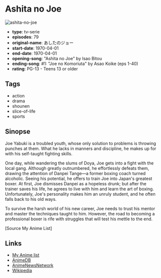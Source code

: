 # Ashita no Joe

![ashita-no-joe](https://cdn.myanimelist.net/images/anime/5/64671.jpg)

-   **type**: tv-serie
-   **episodes**: 79
-   **original-name**: あしたのジョー
-   **start-date**: 1970-04-01
-   **end-date**: 1970-04-01
-   **opening-song**: "Ashita no Joe" by Isao Bitou
-   **ending-song**: #1: "Joe no Komoriuta" by Asao Koike (eps 1-40)
-   **rating**: PG-13 - Teens 13 or older

## Tags

-   action
-   drama
-   shounen
-   slice-of-life
-   sports

## Sinopse

Joe Yabuki is a troubled youth, whose only solution to problems is throwing punches at them. What he lacks in manners and discipline, he makes up for with his self-taught fighting skills.

One day, while wandering the slums of Doya, Joe gets into a fight with the local gang. Although greatly outnumbered, he effortlessly defeats them, drawing the attention of Danpei Tange—a former boxing coach turned alcoholic. Seeing his potential, he offers to train Joe into Japan's greatest boxer. At first, Joe dismisses Danpei as a hopeless drunk; but after the trainer saves his life, he agrees to live with him and learn the art of boxing. Unfortunately, Joe's personality makes him an unruly student, and he often falls back to his old ways.

To survive the harsh world of his new career, Joe needs to trust his mentor and master the techniques taught to him. However, the road to becoming a professional boxer is rife with struggles that will test his mettle to the end.

[Source My Anime List]

## Links

-   [My Anime list](https://myanimelist.net/anime/2402/Ashita_no_Joe)
-   [AnimeDB](http://anidb.info/perl-bin/animedb.pl?show=anime&aid=1457)
-   [AnimeNewsNetwork](http://www.animenewsnetwork.com/encyclopedia/anime.php?id=456)
-   [Wikipedia](https://en.wikipedia.org/wiki/Ashita_no_Joe)
